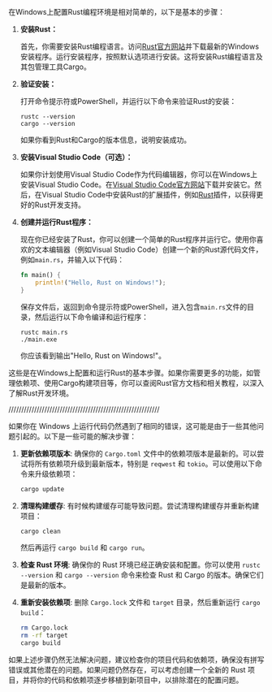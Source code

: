 在Windows上配置Rust编程环境是相对简单的，以下是基本的步骤：

1. **安装Rust：**

   首先，你需要安装Rust编程语言。访问[Rust官方网站](https://www.rust-lang.org/zh-CN/tools/install)并下载最新的Windows安装程序。运行安装程序，按照默认选项进行安装。这将安装Rust编程语言及其包管理工具Cargo。

2. **验证安装：**

   打开命令提示符或PowerShell，并运行以下命令来验证Rust的安装：

   ```shell
   rustc --version
   cargo --version
   ```

   如果你看到Rust和Cargo的版本信息，说明安装成功。

3. **安装Visual Studio Code（可选）：**

   如果你计划使用Visual Studio Code作为代码编辑器，你可以在Windows上安装Visual Studio Code。在[Visual Studio Code官方网站](https://code.visualstudio.com/)下载并安装它。然后，在Visual Studio Code中安装Rust的扩展插件，例如[Rust](https://marketplace.visualstudio.com/items?itemName=rust-lang.rust)插件，以获得更好的Rust开发支持。

4. **创建并运行Rust程序：**

   现在你已经安装了Rust，你可以创建一个简单的Rust程序并运行它。使用你喜欢的文本编辑器（例如Visual Studio Code）创建一个新的Rust源代码文件，例如`main.rs`，并输入以下代码：

   ```rust
   fn main() {
       println!("Hello, Rust on Windows!");
   }
   ```

   保存文件后，返回到命令提示符或PowerShell，进入包含`main.rs`文件的目录，然后运行以下命令编译和运行程序：

   ```shell
   rustc main.rs
   ./main.exe
   ```

   你应该看到输出"Hello, Rust on Windows!"。

这些是在Windows上配置和运行Rust的基本步骤。如果你需要更多的功能，如管理依赖项、使用Cargo构建项目等，你可以查阅Rust官方文档和相关教程，以深入了解Rust开发环境。



///////////////////////////////////////////////////////////

如果你在 Windows 上运行代码仍然遇到了相同的错误，这可能是由于一些其他问题引起的。以下是一些可能的解决步骤：

1. **更新依赖项版本**: 确保你的 `Cargo.toml` 文件中的依赖项版本是最新的。可以尝试将所有依赖项升级到最新版本，特别是 `reqwest` 和 `tokio`。可以使用以下命令来升级依赖项：

    ```bash
    cargo update
    ```

2. **清理构建缓存**: 有时候构建缓存可能导致问题。尝试清理构建缓存并重新构建项目：

    ```bash
    cargo clean
    ```

    然后再运行 `cargo build` 和 `cargo run`。

3. **检查 Rust 环境**: 确保你的 Rust 环境已经正确安装和配置。你可以使用 `rustc --version` 和 `cargo --version` 命令来检查 Rust 和 Cargo 的版本。确保它们是最新的版本。

4. **重新安装依赖项**: 删除 `Cargo.lock` 文件和 `target` 目录，然后重新运行 `cargo build`：

    ```bash
    rm Cargo.lock
    rm -rf target
    cargo build
    ```

如果上述步骤仍然无法解决问题，建议检查你的项目代码和依赖项，确保没有拼写错误或其他潜在的问题。如果问题仍然存在，可以考虑创建一个全新的 Rust 项目，并将你的代码和依赖项逐步移植到新项目中，以排除潜在的配置问题。
